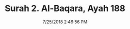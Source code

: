 ---
title       : "Surah 2. Al-Baqara, Ayah 188"
date        : 7/25/2018 2:46:56 PM
draft       : false
type        : "quran"
layout      : "compare"
BookCode    : "CMP"
SurahNumber : "2"
AyahNumber  : "188"
TotalAyah   : "286"
---